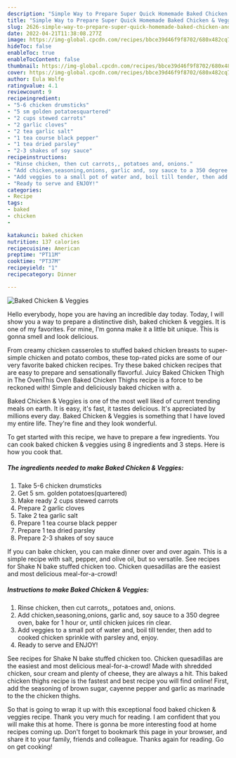 ```yaml
---
description: "Simple Way to Prepare Super Quick Homemade Baked Chicken & Veggies"
title: "Simple Way to Prepare Super Quick Homemade Baked Chicken & Veggies"
slug: 2626-simple-way-to-prepare-super-quick-homemade-baked-chicken-and-amp-veggies
date: 2022-04-21T11:38:08.277Z
image: https://img-global.cpcdn.com/recipes/bbce39d46f9f8702/680x482cq70/baked-chicken-veggies-recipe-main-photo.jpg
hideToc: false
enableToc: true
enableTocContent: false
thumbnail: https://img-global.cpcdn.com/recipes/bbce39d46f9f8702/680x482cq70/baked-chicken-veggies-recipe-main-photo.jpg
cover: https://img-global.cpcdn.com/recipes/bbce39d46f9f8702/680x482cq70/baked-chicken-veggies-recipe-main-photo.jpg
author: Eula Wolfe
ratingvalue: 4.1
reviewcount: 9
recipeingredient:
- "5-6 chicken drumsticks"
- "5 sm golden potatoesquartered"
- "2 cups stewed carrots"
- "2 garlic cloves"
- "2 tea garlic salt"
- "1 tea course black pepper"
- "1 tea dried parsley"
- "2-3 shakes of soy sauce"
recipeinstructions:
- "Rinse chicken, then cut carrots,, potatoes and, onions."
- "Add chicken,seasoning,onions, garlic and, soy sauce to a 350 degree oven, bake for 1 hour or, until chicken juices rin clear."
- "Add veggies to a small pot of water and, boil till tender, then add to cooked chicken sprinkle with parsley and, enjoy."
- "Ready to serve and ENJOY!"
categories:
- Recipe
tags:
- baked
- chicken
- 

katakunci: baked chicken  
nutrition: 137 calories
recipecuisine: American
preptime: "PT11M"
cooktime: "PT37M"
recipeyield: "1"
recipecategory: Dinner

---
```



![Baked Chicken & Veggies](https://img-global.cpcdn.com/recipes/bbce39d46f9f8702/680x482cq70/baked-chicken-veggies-recipe-main-photo.jpg)

Hello everybody, hope you are having an incredible day today. Today, I will show you a way to prepare a distinctive dish, baked chicken & veggies. It is one of my favorites. For mine, I'm gonna make it a little bit unique. This is gonna smell and look delicious.

From creamy chicken casseroles to stuffed baked chicken breasts to super-simple chicken and potato combos, these top-rated picks are some of our very favorite baked chicken recipes. Try these baked chicken recipes that are easy to prepare and sensationally flavorful. Juicy Baked Chicken Thigh in The OvenThis Oven Baked Chicken Thighs recipe is a force to be reckoned with! Simple and deliciously baked chicken with a.

Baked Chicken & Veggies is one of the most well liked of current trending meals on earth. It is easy, it's fast, it tastes delicious. It's appreciated by millions every day. Baked Chicken & Veggies is something that I have loved my entire life. They're fine and they look wonderful.


To get started with this recipe, we have to prepare a few ingredients. You can cook baked chicken & veggies using 8 ingredients and 3 steps. Here is how you cook that.

<!--inarticleads1-->

##### The ingredients needed to make Baked Chicken & Veggies:

1. Take 5-6 chicken drumsticks
1. Get 5 sm. golden potatoes(quartered)
1. Make ready 2 cups stewed carrots
1. Prepare 2 garlic cloves
1. Take 2 tea garlic salt
1. Prepare 1 tea course black pepper
1. Prepare 1 tea dried parsley
1. Prepare 2-3 shakes of soy sauce


If you can bake chicken, you can make dinner over and over again. This is a simple recipe with salt, pepper, and olive oil, but so versatile. See recipes for Shake N bake stuffed chicken too. Chicken quesadillas are the easiest and most delicious meal-for-a-crowd! 

<!--inarticleads2-->

##### Instructions to make Baked Chicken & Veggies:

1. Rinse chicken, then cut carrots,, potatoes and, onions.
1. Add chicken,seasoning,onions, garlic and, soy sauce to a 350 degree oven, bake for 1 hour or, until chicken juices rin clear.
1. Add veggies to a small pot of water and, boil till tender, then add to cooked chicken sprinkle with parsley and, enjoy.
1. Ready to serve and ENJOY!

See recipes for Shake N bake stuffed chicken too. Chicken quesadillas are the easiest and most delicious meal-for-a-crowd! Made with shredded chicken, sour cream and plenty of cheese, they are always a hit. This baked chicken thighs recipe is the fastest and best recipe you will find online! First, add the seasoning of brown sugar, cayenne pepper and garlic as marinade to the the chicken thighs. 

So that is going to wrap it up with this exceptional food baked chicken & veggies recipe. Thank you very much for reading. I am confident that you will make this at home. There is gonna be more interesting food at home recipes coming up. Don't forget to bookmark this page in your browser, and share it to your family, friends and colleague. Thanks again for reading. Go on get cooking!
